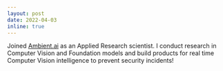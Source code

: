 ```yaml
---
layout: post
date: 2022-04-03
inline: true
---
```

Joined [Ambient.ai](https://ambient.ai) as an Applied Research scientist. I conduct research in Computer Vision and Foundation models and build products for real time Computer Vision intelligence to prevent security incidents!
